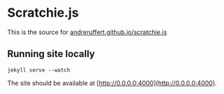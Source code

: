 # Scratchie.js

This is the source for [andreruffert.github.io/scratchie.js](http://andreruffert.github.io/scratchie.js/)

## Running site locally
    jekyll serve --watch

The site should be available at [http://0.0.0.0:4000](http://0.0.0.0:4000).
